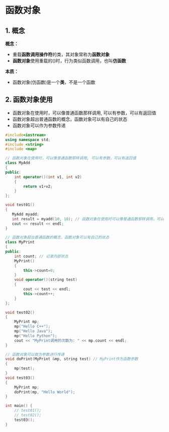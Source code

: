 # 函数对象

## 1. 概念

**概念：**

- 重载**函数调用操作符**的类，其对象常称为**函数对象**
- **函数对象**使用重载的()时，行为类似函数调用，也叫**仿函数**

**本质：**

- 函数对象(仿函数)是一个**类**，不是一个函数

## 2. 函数对象使用

- 函数对象在使用时，可以像普通函数那样调用, 可以有参数，可以有返回值
- 函数对象超出普通函数的概念，函数对象可以有自己的状态
- 函数对象可以作为参数传递

```cpp
#include<iostream>
using namespace std;
#include <string>
#include <map>

// 函数对象在使用时，可以像普通函数那样调用, 可以有参数，可以有返回值
class MyAdd
{
public:
    int operator()(int v1, int v2)
    {
        return v1+v2;
    }
};

void test01()
{
   MyAdd myadd;
   int result = myadd(10, 10); // 函数对象在使用时可以像普通函数那样调用，可以有参数，可以有返回值
   cout << result << endl;
}

// 函数对象超出普通函数的概念，函数对象可以有自己的状态
class MyPrint
{
public:
	int count; // 记录内部状态
	MyPrint()
	{
		this->count=0;
	}
    void operator()(string test)
    {
        cout << test << endl;
		this->count++;
    }
};

void test02()
{
    MyPrint mp;
    mp("Hello C++");
    mp("Hello Java");
    mp("Hello Python");
	cout << "MyPrint调用的次数为: " << mp.count << endl;
}

// 函数对象可以做为参数进行传递
void doPrint(MyPrint &mp, string test) // MyPrint作为函数参数
{
	mp(test);
}
void test03()
{
	MyPrint mp;
	doPrint(mp, "Hello World");
}

int main() {
	// test01();
    // test02();
	test03();
}
```

